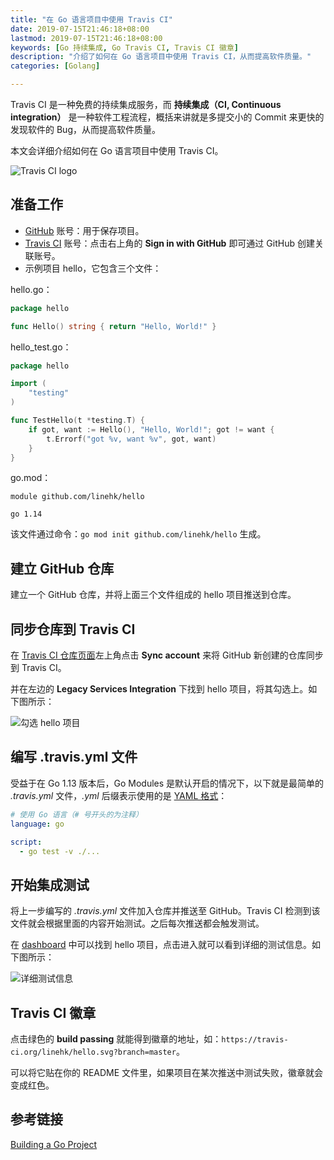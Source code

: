 ```yaml
---
title: "在 Go 语言项目中使用 Travis CI"
date: 2019-07-15T21:46:18+08:00
lastmod: 2019-07-15T21:46:18+08:00
keywords: [Go 持续集成, Go Travis CI, Travis CI 徽章]
description: "介绍了如何在 Go 语言项目中使用 Travis CI，从而提高软件质量。"
categories: [Golang]

---
```


Travis CI 是一种免费的持续集成服务，而 **持续集成（CI, Continuous integration）** 是一种软件工程流程，概括来讲就是多提交小的 Commit 来更快的发现软件的 Bug，从而提高软件质量。

本文会详细介绍如何在 Go 语言项目中使用 Travis CI。

<!--more-->

![Travis CI logo](/images/using-travis-ci-on-golang-project/travis-ci-logo.webp "Travis CI logo")

## 准备工作

* [GitHub](https://github.com/ "GitHub") 账号：用于保存项目。
* [Travis CI](https://travis-ci.org/ "Travis CI") 账号：点击右上角的 **Sign in with GitHub** 即可通过 GitHub 创建关联账号。
* 示例项目 hello，它包含三个文件：

hello.go：

```go
package hello

func Hello() string { return "Hello, World!" }
```

hello_test.go：

```go
package hello

import (
	"testing"
)

func TestHello(t *testing.T) {
	if got, want := Hello(), "Hello, World!"; got != want {
		t.Errorf("got %v, want %v", got, want)
	}
}
```

go.mod：

```text
module github.com/linehk/hello

go 1.14
```

该文件通过命令：`go mod init github.com/linehk/hello` 生成。

## 建立 GitHub 仓库

建立一个 GitHub 仓库，并将上面三个文件组成的 hello 项目推送到仓库。

## 同步仓库到 Travis CI

在 [Travis CI 仓库页面](https://travis-ci.org/account/repositories "Travis CI 仓库页面")左上角点击 **Sync account** 来将 GitHub 新创建的仓库同步到 Travis CI。

并在左边的 **Legacy Services Integration** 下找到 hello 项目，将其勾选上。如下图所示：

![勾选 hello 项目](/images/using-travis-ci-on-golang-project/check-hello-project.webp "勾选 hello 项目")

## 编写 .travis.yml 文件

受益于在 Go 1.13 版本后，Go Modules 是默认开启的情况下，以下就是最简单的 *.travis.yml* 文件，*.yml* 后缀表示使用的是 [YAML 格式](https://zh.wikipedia.org/wiki/YAML "YAML 格式")：

```yaml
# 使用 Go 语言（# 号开头的为注释）
language: go

script:
  - go test -v ./...
```

## 开始集成测试

将上一步编写的 *.travis.yml* 文件加入仓库并推送至 GitHub。Travis CI 检测到该文件就会根据里面的内容开始测试。之后每次推送都会触发测试。

在 [dashboard](https://travis-ci.org/dashboard "dashboard") 中可以找到 hello 项目，点击进入就可以看到详细的测试信息。如下图所示：

![详细测试信息](/images/using-travis-ci-on-golang-project/detailed-test-information.webp "详细测试信息")

## Travis CI 徽章

点击绿色的 **build passing** 就能得到徽章的地址，如：`https://travis-ci.org/linehk/hello.svg?branch=master`。

可以将它贴在你的 README 文件里，如果项目在某次推送中测试失败，徽章就会变成红色。

## 参考链接

[Building a Go Project](https://docs.travis-ci.com/user/languages/go/ "Building a Go Project")